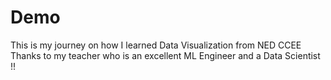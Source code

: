# Demo
This is my journey on how I learned Data Visualization from NED CCEE
Thanks to my teacher who is an excellent ML Engineer and a Data Scientist !!
